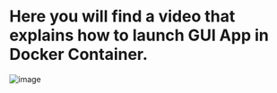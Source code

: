 # Here you will find a video that explains how to launch GUI App in Docker Container.

![image](https://user-images.githubusercontent.com/49679375/114298279-31d8c980-9ad3-11eb-8f41-9039ad251e55.png)
